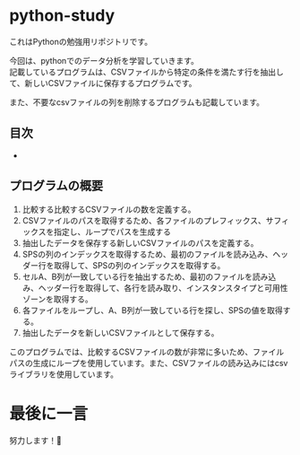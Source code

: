 # python-study<!-- omit in toc -->
これはPythonの勉強用リポジトリです。

今回は、pythonでのデータ分析を学習していきます。  
記載しているプログラムは、CSVファイルから特定の条件を満たす行を抽出して、新しいCSVファイルに保存するプログラムです。

また、不要なcsvファイルの列を削除するプログラムも記載しています。

## 目次<!-- omit in toc -->
- [](#)

## プログラムの概要<!-- omit in toc -->
1. 比較する比較するCSVファイルの数を定義する。
2. CSVファイルのパスを取得するため、各ファイルのプレフィックス、サフィックスを指定し、ループでパスを生成する
3. 抽出したデータを保存する新しいCSVファイルのパスを定義する。
4. SPSの列のインデックスを取得するため、最初のファイルを読み込み、ヘッダー行を取得して、SPSの列のインデックスを取得する。
5. セルA、B列が一致している行を抽出するため、最初のファイルを読み込み、ヘッダー行を取得して、各行を読み取り、インスタンスタイプと可用性ゾーンを取得する。
6. 各ファイルをループし、A、B列が一致している行を探し、SPSの値を取得する。
7. 抽出したデータを新しいCSVファイルとして保存する。

このプログラムでは、比較するCSVファイルの数が非常に多いため、ファイルパスの生成にループを使用しています。また、CSVファイルの読み込みにはcsvライブラリを使用しています。

# 最後に一言<!-- omit in toc -->
努力します！💪